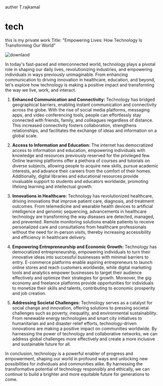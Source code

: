 
auther T.rajkamal
# tech
this is my private work
Title: "Empowering Lives: How Technology Is Transforming Our World"

![downlaod](https://github.com/technicalvizag/tech/assets/89410287/dd76605c-d2e5-430f-b7ae-c09c26e43f55)


In today's fast-paced and interconnected world, technology plays a pivotal role in shaping our daily lives, revolutionizing industries, and empowering individuals in ways previously unimaginable. From enhancing communication to driving innovation in healthcare, education, and beyond, let's explore how technology is making a positive impact and transforming the way we live, work, and interact.

1. **Enhanced Communication and Connectivity:**
   Technology has bridged geographical barriers, enabling instant communication and connectivity across the globe. With the rise of social media platforms, messaging apps, and video conferencing tools, people can effortlessly stay connected with friends, family, and colleagues regardless of distance. This increased connectivity fosters collaboration, strengthens relationships, and facilitates the exchange of ideas and information on a global scale.

2. **Access to Information and Education:**
   The internet has democratized access to information and education, empowering individuals with knowledge and resources previously reserved for the privileged few. Online learning platforms offer a plethora of courses and tutorials on diverse subjects, allowing people to acquire new skills, pursue academic interests, and advance their careers from the comfort of their homes. Additionally, digital libraries and educational resources provide invaluable support to students and educators worldwide, promoting lifelong learning and intellectual growth.

3. **Innovations in Healthcare:**
   Technology has revolutionized healthcare, driving innovations that improve patient care, diagnosis, and treatment outcomes. From telemedicine and wearable health devices to artificial intelligence and genomic sequencing, advancements in healthcare technology are transforming the way diseases are detected, managed, and prevented. Remote monitoring solutions enable patients to receive personalized care and consultations from healthcare professionals without the need for in-person visits, thereby increasing accessibility and efficiency in healthcare delivery.

4. **Empowering Entrepreneurship and Economic Growth:**
   Technology has democratized entrepreneurship, empowering individuals to turn their innovative ideas into successful businesses with minimal barriers to entry. E-commerce platforms enable aspiring entrepreneurs to launch online stores and reach customers worldwide, while digital marketing tools and analytics empower businesses to target their audience effectively and optimize their strategies for growth. Moreover, the gig economy and freelance platforms provide opportunities for individuals to monetize their skills and talents, contributing to economic prosperity and job creation.

5. **Addressing Societal Challenges:**
   Technology serves as a catalyst for social change and innovation, offering solutions to pressing societal challenges such as poverty, inequality, and environmental sustainability. From renewable energy technologies and smart city initiatives to humanitarian aid and disaster relief efforts, technology-driven innovations are making a positive impact on communities worldwide. By harnessing the power of technology and collaborative networks, we can address global challenges more effectively and create a more inclusive and sustainable future for all.

In conclusion, technology is a powerful enabler of progress and empowerment, shaping our world in profound ways and unlocking new possibilities for individuals and communities alike. By harnessing the transformative potential of technology responsibly and ethically, we can continue to build a brighter and more equitable future for generations to come.
